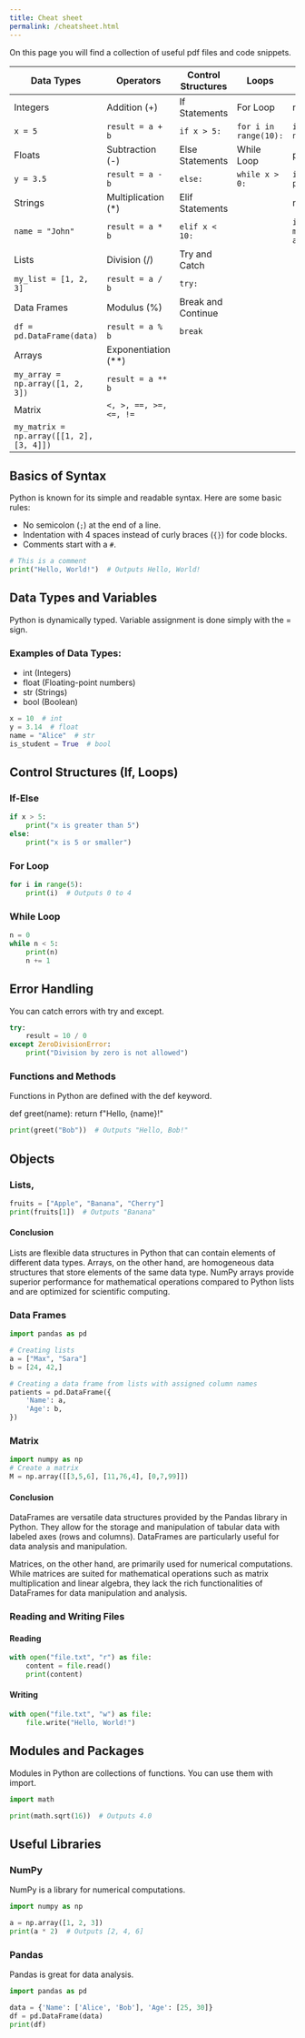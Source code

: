 ```yaml
---
title: Cheat sheet
permalink: /cheatsheet.html
---
```


On this page you will find a collection of useful pdf files and code snippets.

| Data Types      | Operators            | Control Structures         | Loops        | Libraries   |
|-----------------|----------------------|----------------------------|--------------|-------------|
| Integers        | Addition (+)         | If Statements              | For Loop     | numpy       |
| `x = 5`         | `result = a + b`     | ```if x > 5:```           | ```for i in range(10):``` |  `import numpy as np` |
| Floats          | Subtraction (-)      | Else Statements            | While Loop   | pandas      |
| `y = 3.5`       | `result = a - b`     | ```else:```               | ```while x > 0:``` | `import pandas as pd` |
| Strings         | Multiplication (*)   | Elif Statements            |              | matplotlib  |
| `name = "John"` | `result = a * b`     | ```elif x < 10:```        |              | `import matplotlib.pyplot as plt` |
| Lists           | Division (/)         | Try and Catch              |              |             |
| `my_list = [1, 2, 3]` | `result = a / b` | ```try:```                |              |             |
| Data Frames     | Modulus (%)          | Break and Continue         |              |             |
| `df = pd.DataFrame(data)` | `result = a % b` | ```break```            |              |             |
| Arrays          | Exponentiation (**)  |                            |              |             |
| `my_array = np.array([1, 2, 3])` | `result = a ** b` |                     |              |             |
| Matrix          | `<, >, ==, >=, <=, !=` |                        |              |             |
| `my_matrix = np.array([[1, 2], [3, 4]])` |  |                        |              |             |

## Basics of Syntax

Python is known for its simple and readable syntax. Here are some basic rules:

- No semicolon (`;`) at the end of a line.
- Indentation with 4 spaces instead of curly braces (`{}`) for code blocks.
- Comments start with a `#`.

```python
# This is a comment
print("Hello, World!")  # Outputs Hello, World!
```

## Data Types and Variables

Python is dynamically typed. Variable assignment is done simply with the = sign.

### Examples of Data Types:
  - int (Integers)
  - float (Floating-point numbers)
  - str (Strings)
  - bool (Boolean)
```python
x = 10  # int
y = 3.14  # float
name = "Alice"  # str
is_student = True  # bool
```

## Control Structures (If, Loops)

### If-Else
```python
if x > 5:
    print("x is greater than 5")
else:
    print("x is 5 or smaller")
```

### For Loop
```python
for i in range(5):
    print(i)  # Outputs 0 to 4
```

### While Loop
```python
n = 0
while n < 5:
    print(n)
    n += 1
```

## Error Handling

You can catch errors with try and except.
```python
try:
    result = 10 / 0
except ZeroDivisionError:
    print("Division by zero is not allowed")
```

### Functions and Methods

Functions in Python are defined with the def keyword.

def greet(name):
    return f"Hello, {name}!"
```python
print(greet("Bob"))  # Outputs "Hello, Bob!"
```
## Objects

### Lists, 
```python
fruits = ["Apple", "Banana", "Cherry"]
print(fruits[1])  # Outputs "Banana"
```
#### Conclusion
Lists are flexible data structures in Python that can contain elements of different data types. 
Arrays, on the other hand, are homogeneous data structures that store elements of the same data type. 
NumPy arrays provide superior performance for mathematical operations compared to Python lists and are optimized for scientific computing.


### Data Frames
```python
import pandas as pd

# Creating lists
a = ["Max", "Sara"]
b = [24, 42,]

# Creating a data frame from lists with assigned column names
patients = pd.DataFrame({
    'Name': a,
    'Age': b,
})
```
### Matrix
```python
import numpy as np
# Create a matrix
M = np.array([[3,5,6], [11,76,4], [0,7,99]])
```

#### Conclusion
DataFrames are versatile data structures provided by the Pandas library in Python. They allow for the storage and manipulation of tabular data with labeled axes (rows and columns). DataFrames are particularly useful for data analysis and manipulation.

Matrices, on the other hand, are primarily used for numerical computations. While matrices are suited for mathematical operations such as matrix multiplication and linear algebra, they lack the rich functionalities of DataFrames for data manipulation and analysis.

### Reading and Writing Files

#### Reading
```python
with open("file.txt", "r") as file:
    content = file.read()
    print(content)
```

#### Writing
```python
with open("file.txt", "w") as file:
    file.write("Hello, World!")
```

## Modules and Packages

Modules in Python are collections of functions. You can use them with import.
```python
import math

print(math.sqrt(16))  # Outputs 4.0
```

## Useful Libraries
### NumPy
NumPy is a library for numerical computations.
```python
import numpy as np

a = np.array([1, 2, 3])
print(a * 2)  # Outputs [2, 4, 6]
```
### Pandas
Pandas is great for data analysis.
```python
import pandas as pd

data = {'Name': ['Alice', 'Bob'], 'Age': [25, 30]}
df = pd.DataFrame(data)
print(df)
```

<!--more

## <a href="https://geomoer.github.io/moer-base-r/assets/data/cheatsheets/rstudio-ide.pdf" download="rstudio-ide.pdf">RStudio IDE Cheat Sheet</a>{:target="_blank"}

{% include figure image_path="/assets/images/cheatsheet/00pdf_ide_cheatsheet_p1.png" %}
{% include figure image_path="/assets/images/cheatsheet/00pdf_ide_cheatsheet_p2.png" %}
<a href="https://geomoer.github.io/moer-base-r/assets/data/cheatsheets/rstudio-ide.pdf" download="rstudio-ide.pdf">Download RStudio IDE Cheat Sheet</a>{:target="_blank"}

## <a href="https://geomoer.github.io/moer-base-r/assets/data/cheatsheets/base-r.pdf" download="base-r.pdf">Base R Cheat Sheet</a>{:target="_blank"}

{% include figure image_path="/assets/images/cheatsheet/01pdf_baser_cheatsheet_p1.png" %}
{% include figure image_path="/assets/images/cheatsheet/01pdf_baser_cheatsheet_p2.png" %}
<a href="https://geomoer.github.io/moer-base-r/assets/data/cheatsheets/base-r.pdf" download="base-r.pdf">Download Base R Cheat Sheet</a>{:target="_blank"}

## <a href="https://geomoer.github.io/moer-base-r/assets/data/cheatsheets/advancedR.pdf" download="advancedR.pdf">Advanced R Cheat Sheet</a>{:target="_blank"}

{% include figure image_path="/assets/images/cheatsheet/02pdf_advancer_cheatsheet_p1.png" %}
{% include figure image_path="/assets/images/cheatsheet/02pdf_advancer_cheatsheet_p2.png" %}
{% include figure image_path="/assets/images/cheatsheet/02pdf_advancer_cheatsheet_p3.png" %}
{% include figure image_path="/assets/images/cheatsheet/02pdf_advancer_cheatsheet_p4.png" %}
{% include figure image_path="/assets/images/cheatsheet/02pdf_advancer_cheatsheet_p5.png" %}
<a href="https://geomoer.github.io/moer-base-r/assets/data/cheatsheets/advancedR.pdf" download="advancedR.pdf">Download Advanced R Cheat Sheet</a>{:target="_blank"}
-->
